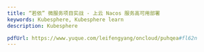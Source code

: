 ```yaml
---
title: “若依” 微服务项目实战 - 上云 Nacos 服务高可用部署
keywords: Kubesphere, Kubesphere learn
description: Kubesphere

pdfUrl: https://www.yuque.com/leifengyang/oncloud/puhqea#fl62n
---
```

